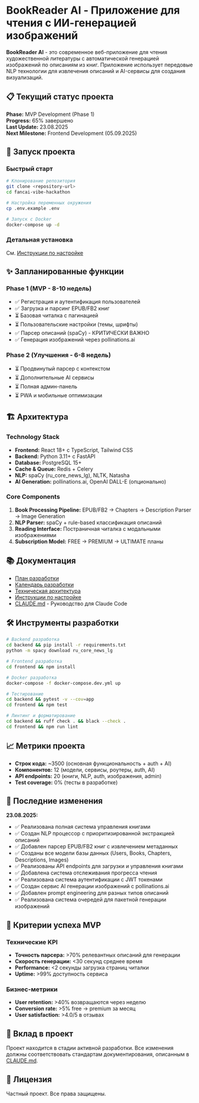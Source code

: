 # BookReader AI - Приложение для чтения с ИИ-генерацией изображений

**BookReader AI** - это современное веб-приложение для чтения художественной литературы с автоматической генерацией изображений по описаниям из книг. Приложение использует передовые NLP технологии для извлечения описаний и AI-сервисы для создания визуализаций.

## 📋 Текущий статус проекта

**Phase:** MVP Development (Phase 1)  
**Progress:** 65% завершено  
**Last Update:** 23.08.2025  
**Next Milestone:** Frontend Development (05.09.2025)

## 🚀 Запуск проекта

### Быстрый старт
```bash
# Клонирование репозитория
git clone <repository-url>
cd fancai-vibe-hackathon

# Настройка переменных окружения
cp .env.example .env

# Запуск с Docker
docker-compose up -d
```

### Детальная установка
См. [Инструкции по настройке](docs/technical/setup-instructions.md)

## ✨ Запланированные функции

### Phase 1 (MVP - 8-10 недель)
- ✅ Регистрация и аутентификация пользователей
- ✅ Загрузка и парсинг EPUB/FB2 книг  
- ⏳ Базовая читалка с пагинацией
- ⏳ Пользовательские настройки (темы, шрифты)
- ✅ Парсер описаний (spaCy) - КРИТИЧЕСКИ ВАЖНО
- ✅ Генерация изображений через pollinations.ai

### Phase 2 (Улучшения - 6-8 недель)
- ⏳ Продвинутый парсер с контекстом
- ⏳ Дополнительные AI сервисы
- ⏳ Полная админ-панель
- ⏳ PWA и мобильные оптимизации

## 🏗 Архитектура

### Technology Stack
- **Frontend:** React 18+ с TypeScript, Tailwind CSS
- **Backend:** Python 3.11+ с FastAPI  
- **Database:** PostgreSQL 15+
- **Cache & Queue:** Redis + Celery
- **NLP:** spaCy (ru_core_news_lg), NLTK, Natasha
- **AI Generation:** pollinations.ai, OpenAI DALL-E (опционально)

### Core Components
1. **Book Processing Pipeline:** EPUB/FB2 → Chapters → Description Parser → Image Generation
2. **NLP Parser:** spaCy + rule-based классификация описаний
3. **Reading Interface:** Постраничная читалка с модальными изображениями
4. **Subscription Model:** FREE → PREMIUM → ULTIMATE планы

## 📚 Документация

- [План разработки](docs/development/development-plan.md)
- [Календарь разработки](docs/development/development-calendar.md)
- [Техническая архитектура](docs/architecture/system-overview.md)
- [Инструкции по настройке](docs/technical/setup-instructions.md)
- [CLAUDE.md](CLAUDE.md) - Руководство для Claude Code

## 🛠 Инструменты разработки

```bash
# Backend разработка
cd backend && pip install -r requirements.txt
python -m spacy download ru_core_news_lg

# Frontend разработка  
cd frontend && npm install

# Docker разработка
docker-compose -f docker-compose.dev.yml up

# Тестирование
cd backend && pytest -v --cov=app
cd frontend && npm test

# Линтинг и форматирование
cd backend && ruff check . && black --check .
cd frontend && npm run lint
```

## 📈 Метрики проекта

- **Строк кода:** ~3500 (основная функциональность + auth + AI)
- **Компонентов:** 12 (модели, сервисы, роутеры, auth, AI)
- **API endpoints:** 20 (книги, NLP, auth, изображения, admin)
- **Test coverage:** 0% (тесты в разработке)

## 🔄 Последние изменения

**23.08.2025:**
- ✅ Реализована полная система управления книгами
- ✅ Создан NLP процессор с приоритизированной экстракцией описаний
- ✅ Добавлен парсер EPUB/FB2 книг с извлечением метаданных
- ✅ Созданы все модели базы данных (Users, Books, Chapters, Descriptions, Images)
- ✅ Реализованы API endpoints для загрузки и управления книгами
- ✅ Добавлена система отслеживания прогресса чтения
- ✅ Реализована система аутентификации с JWT токенами
- ✅ Создан сервис AI генерации изображений с pollinations.ai
- ✅ Добавлен prompt engineering для разных типов описаний
- ✅ Реализована система очередей для пакетной генерации изображений

## 🎯 Критерии успеха MVP

### Технические KPI
- **Точность парсера:** >70% релевантных описаний для генерации
- **Скорость генерации:** <30 секунд среднее время  
- **Performance:** <2 секунды загрузка страниц читалки
- **Uptime:** >99% доступность сервиса

### Бизнес-метрики
- **User retention:** >40% возвращаются через неделю
- **Conversion rate:** >5% free → premium за месяц
- **User satisfaction:** >4.0/5 в отзывах

## 🤝 Вклад в проект

Проект находится в стадии активной разработки. Все изменения должны соответствовать стандартам документирования, описанным в [CLAUDE.md](CLAUDE.md).

## 📝 Лицензия

Частный проект. Все права защищены.